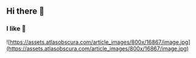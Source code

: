 ## Hi there 👋
### I like 🐢
![https://assets.atlasobscura.com/article_images/800x/16867/image.jpg](https://assets.atlasobscura.com/article_images/800x/16867/image.jpg)
